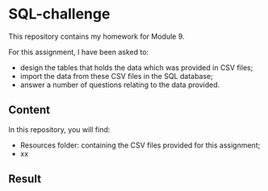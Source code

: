 # SQL-challenge

This repository contains my homework for Module 9.

For this assignment, I have been asked to:
- design the tables that holds the data which was provided in CSV files;
- import the data from these CSV files in the SQL database;
- answer a number of questions relating to the data provided. 


## Content

In this repository, you will find:
- Resources folder: containing the CSV files provided for this assignment;
- xx


## Result


